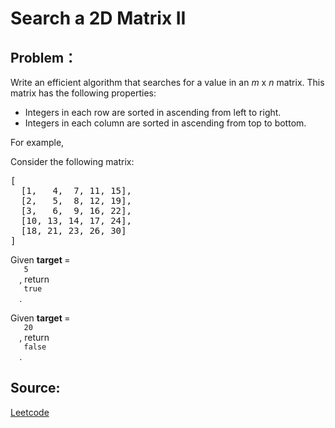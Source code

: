 # Search a 2D Matrix II

## Problem：

<div class="question-content">
 <p>
 </p>
 <p>
  Write an efficient algorithm that searches for a value in an
  <i>
   m
  </i>
  x
  <i>
   n
  </i>
  matrix. This matrix has the following properties:
 </p>
 <p>
 </p>
 <ul>
  <li>
   Integers in each row are sorted in ascending from left to right.
  </li>
  <li>
   Integers in each column are sorted in ascending from top to bottom.
  </li>
 </ul>
 <p>
  For example,
 </p>
 <p>
  Consider the following matrix:
 </p>
 <pre>
[
  [1,   4,  7, 11, 15],
  [2,   5,  8, 12, 19],
  [3,   6,  9, 16, 22],
  [10, 13, 14, 17, 24],
  [18, 21, 23, 26, 30]
]
</pre>
 <p>
  Given
  <b>
   target
  </b>
  =
  <code>
   5
  </code>
  , return
  <code>
   true
  </code>
  .
 </p>
 <p>
  Given
  <b>
   target
  </b>
  =
  <code>
   20
  </code>
  , return
  <code>
   false
  </code>
  .
 </p>
</div>


## Source:
[Leetcode](https://leetcode.com/problems/search-a-2d-matrix-ii/)
